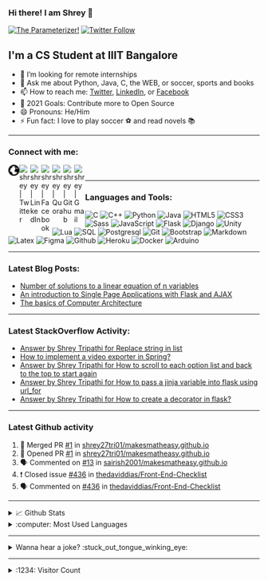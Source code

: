 ### Hi there! I am Shrey 👋
[![The Parameterizer!](https://img.shields.io/badge/The%20Parameterizer!-up-green?style=for-the-badge)](https://shrey27tri01.github.io/)
[![Twitter Follow](https://img.shields.io/twitter/follow/shrey__tripathi?color=1DA1F2&logo=Twitter&style=for-the-badge)](https://twitter.com/shrey__tripathi)
<!-- [![Gitwar](https://gitwar.herokuapp.com/badge?username=shrey27tri01&style=for-the-badge)](https://gitwar.herokuapp.com/) -->


## I'm a CS Student at IIIT Bangalore
<!-- - 🤔 I’m looking for help with Computer Architecture :wink: --> 
<!-- - 🌱 I’m currently learning Spring Boot -->
- 👯 I’m looking for remote internships
- 💬 Ask me about Python, Java, C, the WEB, or soccer, sports and books
- 📫 How to reach me: [Twitter](https://twitter.com/shrey__tripathi), [LinkedIn](https://www.linkedin.com/in/shrey-tripathi-76030b1a0/), or [Facebook](https://www.facebook.com/shrey.tripathi.3192/)
- 🥅 2021 Goals: Contribute more to Open Source 
- 😄 Pronouns: He/Him
- ⚡ Fun fact: I love to play soccer :soccer: and read novels :books:

---

### Connect with me:

 
[<img align="left" alt="shrey" width="22px" src="https://raw.githubusercontent.com/iconic/open-iconic/master/svg/globe.svg" />][website]
[<img align="left" alt="shrey | Twitter" width="22px" src="https://cdn.jsdelivr.net/npm/simple-icons@v3/icons/twitter.svg" />][twitter]
[<img align="left" alt="shrey | LinkedIn" width="22px" src="https://cdn.jsdelivr.net/npm/simple-icons@v3/icons/linkedin.svg" />][linkedin]
[<img align="left" alt="shrey | Facebook" width="22px" src="https://cdn.jsdelivr.net/npm/simple-icons@v3/icons/facebook.svg" />][facebook]
[<img align="left" alt="shrey | Quora" width="22px" src="https://cdn.jsdelivr.net/npm/simple-icons@v3/icons/quora.svg" />][quora]
[<img align="left" alt="shrey | Github" width="22px" src="https://cdn.jsdelivr.net/npm/simple-icons@v3/icons/github.svg" />][github]
[<img align="left" alt="shrey | Gmail" width="22px" src="https://cdn.jsdelivr.net/npm/simple-icons@3.11.0/icons/gmail.svg" />][gmail]


<br />

---


### Languages and Tools: 

<img alt="C"  src="https://img.shields.io/badge/c%20-%2300599C.svg?&style=for-the-badge&logo=c&logoColor=white" /> <img alt="C++" src="https://img.shields.io/badge/c++%20-%2300599C.svg?&style=for-the-badge&logo=c%2B%2B&logoColor=white" />
<img alt="Python" src="https://img.shields.io/badge/python%20-%2314354C.svg?&style=for-the-badge&logo=python&logoColor=white" />
<img alt="Java" src="https://img.shields.io/badge/java-%23ED8B00.svg?&style=for-the-badge&logo=java&logoColor=white" />
<img alt="HTML5" src="https://img.shields.io/badge/html5%20-%23E34F26.svg?&style=for-the-badge&logo=html5&logoColor=white" />
<img alt="CSS3" src="https://img.shields.io/badge/css3%20-%231572B6.svg?&style=for-the-badge&logo=css3&logoColor=white" />
<img alt="Sass" src="https://img.shields.io/badge/SASS%20-hotpink.svg?&style=for-the-badge&logo=css3&logoColor=white" />
<img alt="JavaScript" src="https://img.shields.io/badge/javascript%20-%23323330.svg?&style=for-the-badge&logo=javascript&logoColor=%23F7DF1E" />
<img alt="Flask" src="https://img.shields.io/badge/flask%20-%23000.svg?&style=for-the-badge&logo=flask&logoColor=white" />
<img alt="Django" src="https://img.shields.io/badge/django%20-%23092E20.svg?&style=for-the-badge&logo=django&logoColor=white" />
<img alt="Unity" src="https://img.shields.io/badge/unity%20-%23100000.svg?&style=for-the-badge&logo=unity&logoColor=white" />
<img alt="Lua" src="https://img.shields.io/badge/lua-%232C2D72.svg?&style=for-the-badge&logo=lua&logoColor=white" />
<img alt="SQL" src="https://img.shields.io/badge/sqlite-%2307405e.svg?&style=for-the-badge&logo=sqlite&logoColor=white" />
<img alt="Postgresql" src="https://img.shields.io/badge/postgres-%23316192.svg?&style=for-the-badge&logo=postgresql&logoColor=white" />
<img alt="Git" src="https://img.shields.io/badge/git%20-%23F05033.svg?&style=for-the-badge&logo=git&logoColor=white" />
<img alt="Bootstrap" src="https://img.shields.io/badge/bootstrap%20-%23563D7C.svg?&style=for-the-badge&logo=bootstrap&logoColor=white" />
<img alt="Markdown" src="https://img.shields.io/badge/markdown-%23000000.svg?&style=for-the-badge&logo=markdown&logoColor=white" />
<img alt="Latex" src="https://img.shields.io/badge/latex%20-%23008080.svg?&style=for-the-badge&logo=latex&logoColor=white" />
<img alt="Figma" src="https://img.shields.io/badge/figma%20-%23F24E1E.svg?&style=for-the-badge&logo=figma&logoColor=white" />
<img alt="Github" src="https://img.shields.io/badge/github%20-%23121011.svg?&style=for-the-badge&logo=github&logoColor=white" />
<img alt="Heroku" src="https://img.shields.io/badge/heroku%20-%23430098.svg?&style=for-the-badge&logo=heroku&logoColor=white" />
<img alt="Docker" src="https://img.shields.io/badge/docker%20-%230db7ed.svg?&style=for-the-badge&logo=docker&logoColor=white" />
<img alt="Arduino" src="https://img.shields.io/badge/-Arduino-00979D?style=for-the-badge&logo=Arduino&logoColor=white" />

<!--
---
### Profiles and Blogs:

[<img height="40px" width="40px" src="https://simpleicons.org/icons/codechef.svg">](https://www.codechef.com/users/shrey27tri01) &nbsp;
[<img height="40px" width="40px" src="https://simpleicons.org/icons/codeforces.svg">](https://codeforces.com/profile/shrey27tri01) &nbsp;
[<img height="40px" width="40px" src="https://simpleicons.org/icons/freecodecamp.svg">](https://www.freecodecamp.org/shrey27tri01) &nbsp;
[<img height="40px" width="40px" src="https://simpleicons.org/icons/hackerrank.svg">](https://www.hackerrank.com/shreytripathi27) &nbsp;
[<img height="40px" width="40px" src="https://simpleicons.org/icons/hackerearth.svg">](https://www.hackerearth.com/@shreytripathi27) &nbsp;
[<img height="40px" width="40px" src="https://simpleicons.org/icons/leetcode.svg">](https://leetcode.com/shreytripathi27/) &nbsp;
[<img height="40px" width="40px" src="https://simpleicons.org/icons/medium.svg">](https://medium.com/@shreytripathi) &nbsp;
[<img height="40px" width="40px" src="https://simpleicons.org/icons/dev-dot-to.svg">](https://dev.to/shrey27tri01) &nbsp;
[<img height="40px" width="40px" src="https://simpleicons.org/icons/hashnode.svg">](https://hashnode.com/@shreytripathi) &nbsp;
[<img height="40px" width="40px" src="https://simpleicons.org/icons/stackoverflow.svg">](https://stackoverflow.com/users/12347169/shrey-tripathi)
 -->

---

### Latest Blog Posts:
<!-- BLOG-POST-LIST:START -->
- [Number of solutions to a linear equation of n variables](https://parameterizer.me/number-of-solutions-to-a-linear-equation-of-n-variables)
- [An introduction to Single Page Applications with Flask and AJAX](https://parameterizer.me/an-introduction-to-single-page-applications-with-flask-and-ajax)
- [The basics of Computer Architecture](https://parameterizer.me/the-basics-of-computer-architecture)
<!-- BLOG-POST-LIST:END -->


---

### Latest StackOverflow Activity:
<!-- STACKOVERFLOW:START -->
- [Answer by Shrey Tripathi for Replace string in list](https://stackoverflow.com/questions/65986308/replace-string-in-list/65986401#65986401)
- [How to implement a video exporter in Spring?](https://stackoverflow.com/questions/65325074/how-to-implement-a-video-exporter-in-spring)
- [Answer by Shrey Tripathi for How to scroll to each option list and back to the top to start again](https://stackoverflow.com/questions/63433174/how-to-scroll-to-each-option-list-and-back-to-the-top-to-start-again/63433342#63433342)
- [Answer by Shrey Tripathi for How to pass a jinja variable into flask using url_for](https://stackoverflow.com/questions/63424920/how-to-pass-a-jinja-variable-into-flask-using-url-for/63427941#63427941)
- [Answer by Shrey Tripathi for How to create a decorator in flask?](https://stackoverflow.com/questions/63414414/how-to-create-a-decorator-in-flask/63414834#63414834)
<!-- STACKOVERFLOW:END -->


---

### Latest Github activity
<!--START_SECTION:activity-->
1. 🎉 Merged PR [#1](https://github.com/shrey27tri01/makesmatheasy.github.io/pull/1) in [shrey27tri01/makesmatheasy.github.io](https://github.com/shrey27tri01/makesmatheasy.github.io)
2. 💪 Opened PR [#1](https://github.com/shrey27tri01/makesmatheasy.github.io/pull/1) in [shrey27tri01/makesmatheasy.github.io](https://github.com/shrey27tri01/makesmatheasy.github.io)
3. 🗣 Commented on [#13](https://github.com/sairish2001/makesmatheasy.github.io/issues/13) in [sairish2001/makesmatheasy.github.io](https://github.com/sairish2001/makesmatheasy.github.io)
4. ❗️ Closed issue [#436](https://github.com/thedaviddias/Front-End-Checklist/issues/436) in [thedaviddias/Front-End-Checklist](https://github.com/thedaviddias/Front-End-Checklist)
5. 🗣 Commented on [#436](https://github.com/thedaviddias/Front-End-Checklist/issues/436) in [thedaviddias/Front-End-Checklist](https://github.com/thedaviddias/Front-End-Checklist)
<!--END_SECTION:activity-->


---
<details>
 <summary>📈 Github Stats</summary>
 <img align="center" src="https://github-readme-stats.shrey27tri01.vercel.app/api?username=shrey27tri01&count_private=true&show_icons=true&theme=cobalt&hide_rank=false" /> 
</details>
<details>
 <summary>:computer: Most Used Languages</summary>
 <img align="center"  src="https://github-readme-stats.shrey27tri01.vercel.app/api/top-langs/?username=shrey27tri01" />
</details>

---
<details>
 <summary>Wanna hear a joke? :stuck_out_tongue_winking_eye: </summary>
 <!-- ![Jokes Card](https://readme-jokes.vercel.app/api) -->
 <img alt="Joke" src="https://readme-jokes.vercel.app/api">
</details>

---
<details>
 <summary>:1234: Visitor Count</summary>
 <img alt="Visitor Count" src="https://profile-counter.glitch.me/shrey27tri01/count.svg">
</details>


[website]: https://shrey27tri01.github.io/
[twitter]: https://twitter.com/shrey__tripathi
[linkedin]: https://www.linkedin.com/in/shrey-tripathi-76030b1a0/
[facebook]: https://www.facebook.com/shrey.tripathi.3192/
[quora]: https://www.quora.com/profile/Shrey-Tripathi-18
[github]: https://github.com/shrey27tri01
[gmail]: mailto:shreytripathi27@gmail.com

<!--
**shrey27tri01/shrey27tri01** is a ✨ _special_ ✨ repository because its `README.md` (this file) appears on your GitHub profile.

Here are some ideas to get you started:

- 🔭 I’m currently working on ...
- 🌱 I’m currently learning ...
- 👯 I’m looking to collaborate on ...
- 🤔 I’m looking for help with ...
- 💬 Ask me about ...
- 📫 How to reach me: ...
- 😄 Pronouns: ...
- ⚡ Fun fact: ...
-->
